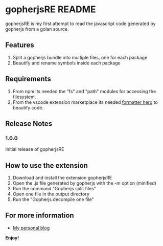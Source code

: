 # gopherjsRE README

gopherjsRE is my first attempt to read the javascript code generated by gopherjs from a golan source. 

## Features

1. Split a gopherjs bundle into multiple files, one for each package
2. Beautify and rename symbols inside each package

## Requirements

1. From npm its needed the "fs" and "path" modules for accessing the filesystem.
2. From the vscode extension marketplace its needed [formatter hero](https://marketplace.visualstudio.com/items?itemName=Wscats.qf) to beautify code.

## Release Notes

### 1.0.0

Initial release of gopherjsRE

## How to use the extension
1. Download and install the extension gopherjsRE
2. Open the .js file generated by gopherjs with the -m option (minified)
3. Run the command "Gopherjs split files"
4. Open one file in the output directory
5. Run the "Gopherjs decompile one file"

## For more information

* [My personal blog](https://vik0t0r.github.io/)

**Enjoy!**
